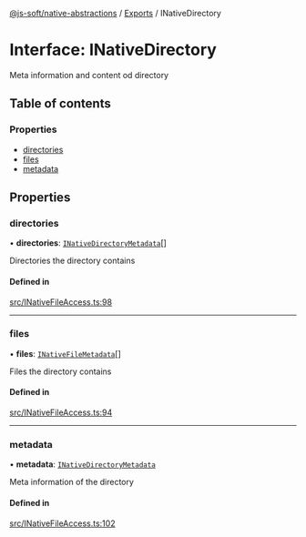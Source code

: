 [@js-soft/native-abstractions](../README.md) / [Exports](../modules.md) / INativeDirectory

# Interface: INativeDirectory

Meta information and content od directory

## Table of contents

### Properties

- [directories](INativeDirectory.md#directories)
- [files](INativeDirectory.md#files)
- [metadata](INativeDirectory.md#metadata)

## Properties

### directories

• **directories**: [`INativeDirectoryMetadata`](INativeDirectoryMetadata.md)[]

Directories the directory contains

#### Defined in

[src/INativeFileAccess.ts:98](https://github.com/js-soft/ts-native-access/blob/dceb9d6/packages/abstractions/src/INativeFileAccess.ts#L98)

___

### files

• **files**: [`INativeFileMetadata`](INativeFileMetadata.md)[]

Files the directory contains

#### Defined in

[src/INativeFileAccess.ts:94](https://github.com/js-soft/ts-native-access/blob/dceb9d6/packages/abstractions/src/INativeFileAccess.ts#L94)

___

### metadata

• **metadata**: [`INativeDirectoryMetadata`](INativeDirectoryMetadata.md)

Meta information of the directory

#### Defined in

[src/INativeFileAccess.ts:102](https://github.com/js-soft/ts-native-access/blob/dceb9d6/packages/abstractions/src/INativeFileAccess.ts#L102)
